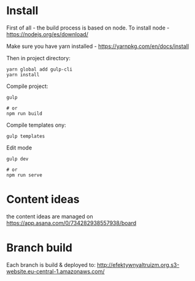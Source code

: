 # Install

First of all - the build process is based on node. To install node -
https://nodejs.org/es/download/

Make sure you have yarn installed - https://yarnpkg.com/en/docs/install

Then in project directory:

```
yarn global add gulp-cli
yarn install
```

Compile project:

```
gulp

# or
npm run build
```

Compile templates ony:

```
gulp templates
```

Edit mode

```
gulp dev

# or
npm run serve
```

# Content ideas

the content ideas are managed on https://app.asana.com/0/734282938557938/board

# Branch build

Each branch is build & deployed to:
http://efektywnyaltruizm.org.s3-website.eu-central-1.amazonaws.com/
